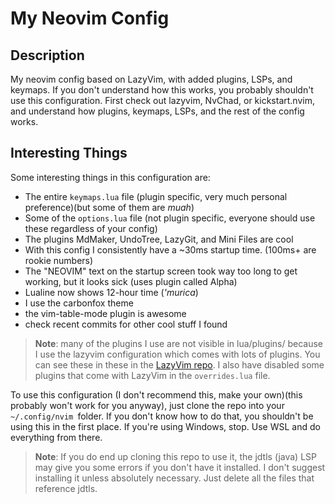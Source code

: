 # My Neovim Config

## Description

My neovim config based on LazyVim, with added plugins, LSPs, and keymaps.
If you don't understand how this works, you probably shouldn't use this
configuration. First check out lazyvim, NvChad, or kickstart.nvim, and
understand how plugins, keymaps, LSPs, and the rest of the config works.

## Interesting Things

Some interesting things in this configuration are:

- The entire `keymaps.lua` file (plugin specific, very much personal
preference)(but some of them are *muah*)
- Some of the `options.lua` file (not plugin specific, everyone should use these
regardless of your config)
- The plugins MdMaker, UndoTree, LazyGit, and Mini Files are cool
- With this config I consistently have a ~30ms startup time. (100ms+ are rookie numbers)
- The "NEOVIM" text on the startup screen took way too long to get working, but
it looks sick (uses plugin called Alpha)
- Lualine now shows 12-hour time (*\'murica*)
- I use the carbonfox theme
- the vim-table-mode plugin is awesome
- check recent commits for other cool stuff I found

> **Note**: many of the plugins I use are not visible in lua/plugins/ because I
> use the lazyvim configuration which comes with lots of plugins. You can see
> these in these in the [LazyVim repo](https://github.com/LazyVim/LazyVim). I
> also have disabled some plugins that come with LazyVim in the `overrides.lua`
> file.

To use this configuration (I don't recommend this, make your own)(this probably
won't work for you anyway), just clone the repo into your `~/.config/nvim
`folder. If you don't know how to do that, you shouldn't be using this in the
first place. If you're using Windows, stop. Use WSL and do everything from
there.

> **Note**: If you do end up cloning this repo to use it, the jdtls (java) LSP
> may give you some errors if you don't have it installed. I don't suggest
> installing it unless absolutely necessary. Just delete all the files that
> reference jdtls.
